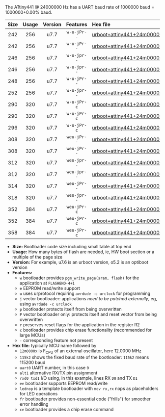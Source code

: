 The ATtiny441 @ 24000000 Hz has a UART baud rate of 1000000 baud = 1000000+0.00% baud.

|Size|Usage|Version|Features|Hex file|
|:-:|:-:|:-:|:-:|:--|
|242|256|u7.7|`w-u-jPr--`|[urboot+attiny441+24m0000x+1000k0_uart0_rxa2_txa1_lednop.hex](https://raw.githubusercontent.com/stefanrueger/urboot.hex/main/mcus/attiny441/external_oscillator/fcpu+24m0000_Hz/br+1000k0_bps/urboot+attiny441+24m0000x+1000k0_uart0_rxa2_txa1_lednop.hex)|
|242|256|u7.7|`w-u-jPr--`|[urboot+attiny441+24m0000x+1000k0_uart1_rxa4_txa5_lednop.hex](https://raw.githubusercontent.com/stefanrueger/urboot.hex/main/mcus/attiny441/external_oscillator/fcpu+24m0000_Hz/br+1000k0_bps/urboot+attiny441+24m0000x+1000k0_uart1_rxa4_txa5_lednop.hex)|
|246|256|u7.7|`w-u-jpr--`|[urboot+attiny441+24m0000x+1000k0_uart0_rxa2_txa1_lednop_fr.hex](https://raw.githubusercontent.com/stefanrueger/urboot.hex/main/mcus/attiny441/external_oscillator/fcpu+24m0000_Hz/br+1000k0_bps/urboot+attiny441+24m0000x+1000k0_uart0_rxa2_txa1_lednop_fr.hex)|
|246|256|u7.7|`w-u-jpr--`|[urboot+attiny441+24m0000x+1000k0_uart1_rxa4_txa5_lednop_fr.hex](https://raw.githubusercontent.com/stefanrueger/urboot.hex/main/mcus/attiny441/external_oscillator/fcpu+24m0000_Hz/br+1000k0_bps/urboot+attiny441+24m0000x+1000k0_uart1_rxa4_txa5_lednop_fr.hex)|
|248|256|u7.7|`w-u-jPr--`|[urboot+attiny441+24m0000x+1000k0_uart0_alt1_rxb2_txa7_lednop.hex](https://raw.githubusercontent.com/stefanrueger/urboot.hex/main/mcus/attiny441/external_oscillator/fcpu+24m0000_Hz/br+1000k0_bps/urboot+attiny441+24m0000x+1000k0_uart0_alt1_rxb2_txa7_lednop.hex)|
|252|256|u7.7|`w-u-jpr--`|[urboot+attiny441+24m0000x+1000k0_uart0_alt1_rxb2_txa7_lednop_fr.hex](https://raw.githubusercontent.com/stefanrueger/urboot.hex/main/mcus/attiny441/external_oscillator/fcpu+24m0000_Hz/br+1000k0_bps/urboot+attiny441+24m0000x+1000k0_uart0_alt1_rxb2_txa7_lednop_fr.hex)|
|290|320|u7.7|`w-u-jPr-c`|[urboot+attiny441+24m0000x+1000k0_uart0_rxa2_txa1_lednop_fr_ce.hex](https://raw.githubusercontent.com/stefanrueger/urboot.hex/main/mcus/attiny441/external_oscillator/fcpu+24m0000_Hz/br+1000k0_bps/urboot+attiny441+24m0000x+1000k0_uart0_rxa2_txa1_lednop_fr_ce.hex)|
|290|320|u7.7|`w-u-jPr-c`|[urboot+attiny441+24m0000x+1000k0_uart1_rxa4_txa5_lednop_fr_ce.hex](https://raw.githubusercontent.com/stefanrueger/urboot.hex/main/mcus/attiny441/external_oscillator/fcpu+24m0000_Hz/br+1000k0_bps/urboot+attiny441+24m0000x+1000k0_uart1_rxa4_txa5_lednop_fr_ce.hex)|
|296|320|u7.7|`w-u-jPr-c`|[urboot+attiny441+24m0000x+1000k0_uart0_alt1_rxb2_txa7_lednop_fr_ce.hex](https://raw.githubusercontent.com/stefanrueger/urboot.hex/main/mcus/attiny441/external_oscillator/fcpu+24m0000_Hz/br+1000k0_bps/urboot+attiny441+24m0000x+1000k0_uart0_alt1_rxb2_txa7_lednop_fr_ce.hex)|
|308|320|u7.7|`weu-jPr--`|[urboot+attiny441+24m0000x+1000k0_uart0_rxa2_txa1_ee_lednop.hex](https://raw.githubusercontent.com/stefanrueger/urboot.hex/main/mcus/attiny441/external_oscillator/fcpu+24m0000_Hz/br+1000k0_bps/urboot+attiny441+24m0000x+1000k0_uart0_rxa2_txa1_ee_lednop.hex)|
|308|320|u7.7|`weu-jPr--`|[urboot+attiny441+24m0000x+1000k0_uart1_rxa4_txa5_ee_lednop.hex](https://raw.githubusercontent.com/stefanrueger/urboot.hex/main/mcus/attiny441/external_oscillator/fcpu+24m0000_Hz/br+1000k0_bps/urboot+attiny441+24m0000x+1000k0_uart1_rxa4_txa5_ee_lednop.hex)|
|312|320|u7.7|`weu-jpr--`|[urboot+attiny441+24m0000x+1000k0_uart0_rxa2_txa1_ee_lednop_fr.hex](https://raw.githubusercontent.com/stefanrueger/urboot.hex/main/mcus/attiny441/external_oscillator/fcpu+24m0000_Hz/br+1000k0_bps/urboot+attiny441+24m0000x+1000k0_uart0_rxa2_txa1_ee_lednop_fr.hex)|
|312|320|u7.7|`weu-jpr--`|[urboot+attiny441+24m0000x+1000k0_uart1_rxa4_txa5_ee_lednop_fr.hex](https://raw.githubusercontent.com/stefanrueger/urboot.hex/main/mcus/attiny441/external_oscillator/fcpu+24m0000_Hz/br+1000k0_bps/urboot+attiny441+24m0000x+1000k0_uart1_rxa4_txa5_ee_lednop_fr.hex)|
|314|320|u7.7|`weu-jPr--`|[urboot+attiny441+24m0000x+1000k0_uart0_alt1_rxb2_txa7_ee_lednop.hex](https://raw.githubusercontent.com/stefanrueger/urboot.hex/main/mcus/attiny441/external_oscillator/fcpu+24m0000_Hz/br+1000k0_bps/urboot+attiny441+24m0000x+1000k0_uart0_alt1_rxb2_txa7_ee_lednop.hex)|
|318|320|u7.7|`weu-jpr--`|[urboot+attiny441+24m0000x+1000k0_uart0_alt1_rxb2_txa7_ee_lednop_fr.hex](https://raw.githubusercontent.com/stefanrueger/urboot.hex/main/mcus/attiny441/external_oscillator/fcpu+24m0000_Hz/br+1000k0_bps/urboot+attiny441+24m0000x+1000k0_uart0_alt1_rxb2_txa7_ee_lednop_fr.hex)|
|352|384|u7.7|`weu-jPr-c`|[urboot+attiny441+24m0000x+1000k0_uart0_rxa2_txa1_ee_lednop_fr_ce.hex](https://raw.githubusercontent.com/stefanrueger/urboot.hex/main/mcus/attiny441/external_oscillator/fcpu+24m0000_Hz/br+1000k0_bps/urboot+attiny441+24m0000x+1000k0_uart0_rxa2_txa1_ee_lednop_fr_ce.hex)|
|352|384|u7.7|`weu-jPr-c`|[urboot+attiny441+24m0000x+1000k0_uart1_rxa4_txa5_ee_lednop_fr_ce.hex](https://raw.githubusercontent.com/stefanrueger/urboot.hex/main/mcus/attiny441/external_oscillator/fcpu+24m0000_Hz/br+1000k0_bps/urboot+attiny441+24m0000x+1000k0_uart1_rxa4_txa5_ee_lednop_fr_ce.hex)|
|358|384|u7.7|`weu-jPr-c`|[urboot+attiny441+24m0000x+1000k0_uart0_alt1_rxb2_txa7_ee_lednop_fr_ce.hex](https://raw.githubusercontent.com/stefanrueger/urboot.hex/main/mcus/attiny441/external_oscillator/fcpu+24m0000_Hz/br+1000k0_bps/urboot+attiny441+24m0000x+1000k0_uart0_alt1_rxb2_txa7_ee_lednop_fr_ce.hex)|

- **Size:** Bootloader code size including small table at top end
- **Usage:** How many bytes of flash are needed, ie, HW boot section or a multiple of the page size
- **Version:** For example, u7.6 is an urboot version, o5.2 is an optiboot version
- **Features:**
  + `w` bootloader provides `pgm_write_page(sram, flash)` for the application at `FLASHEND-4+1`
  + `e` EEPROM read/write support
  + `u` uses urprotocol requiring `avrdude -c urclock` for programming
  + `j` vector bootloader: applications *need to be patched externally*, eg, using `avrdude -c urclock`
  + `p` bootloader protects itself from being overwritten
  + `P` vector bootloader only: protects itself and reset vector from being overwritten
  + `r` preserves reset flags for the application in the register R2
  + `c` bootloader provides chip erase functionality (recommended for large MCUs)
  + `-` corresponding feature not present
- **Hex file:** typically MCU name followed by
  + `12m0000x` is F<sub>CPU</sub> of an external oscillator, here 12.0000 MHz
  + `115k2` shows the fixed baud rate of the bootloader: `115k2` means 115200 baud
  + `uart0` UART number, in this case `0`
  + `alt1` alternative RX/TX pin assignment
  + `rxd0 txd1` I/O using, in this example, lines RX `D0` and TX `D1`
  + `ee` bootloader supports EEPROM read/write
  + `lednop` is a template bootloader with `mov rx,rx` nops as placeholders for LED operations
  + `fr` bootloader provides non-essential code ("frills") for smoother error handling
  + `ce` bootloader provides a chip erase command
